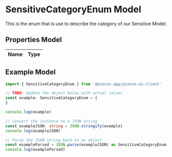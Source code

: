 
# SensitiveCategoryEnum Model

This is the enum that is use to describe the category of our Sensitive Model.

## Properties Model

Name | Type
------------ | -------------

## Example Model

```typescript
import { SensitiveCategoryEnum } from '@pieces.app/pieces-os-client'

// TODO: Update the object below with actual values
const example: SensitiveCategoryEnum = {
}

console.log(example)

// Convert the instance to a JSON string
const exampleJSON: string = JSON.stringify(example)
console.log(exampleJSON)

// Parse the JSON string back to an object
const exampleParsed = JSON.parse(exampleJSON) as SensitiveCategoryEnum
console.log(exampleParsed)
```


